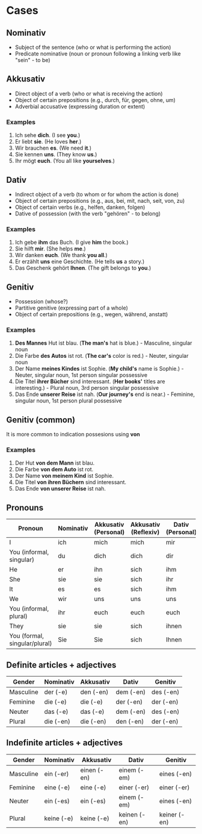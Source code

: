 # Cases

## Nominativ

* Subject of the sentence (who or what is performing the action)
* Predicate nominative (noun or pronoun following a linking verb like "sein" - to be)

## Akkusativ

* Direct object of a verb (who or what is receiving the action)
* Object of certain prepositions (e.g., durch, für, gegen, ohne, um)
* Adverbial accusative (expressing duration or extent)

### Examples

1. Ich sehe **dich**. (I see **you**.)
2. Er liebt **sie**. (He loves **her**.)
3. Wir brauchen **es**. (We need **it**.)
4. Sie kennen **uns**. (They know **us**.)
5. Ihr mögt **euch**. (You all like **yourselves**.)

## Dativ

* Indirect object of a verb (to whom or for whom the action is done)
* Object of certain prepositions (e.g., aus, bei, mit, nach, seit, von, zu)
* Object of certain verbs (e.g., helfen, danken, folgen)
* Dative of possession (with the verb "gehören" - to belong)

### Examples

1. Ich gebe **ihm** das Buch. (I give **him** the book.)
2. Sie hilft **mir**. (She helps **me**.)
3. Wir danken **euch**. (We thank **you all**.)
4. Er erzählt **uns** eine Geschichte. (He tells **us** a story.) 
5. Das Geschenk gehört **Ihnen**. (The gift belongs to **you**.)

## Genitiv

* Possession (whose?)
* Partitive genitive (expressing part of a whole)
* Object of certain prepositions (e.g., wegen, während, anstatt)

### Examples

1. **Des Mannes** Hut ist blau. (**The man's** hat is blue.) - Masculine, singular noun
2. Die Farbe **des Autos** ist rot. (**The car's** color is red.) - Neuter, singular noun
3. Der Name **meines Kindes** ist Sophie. (**My child's** name is Sophie.) - Neuter, singular noun, 1st person singular possessive
4. Die Titel **ihrer Bücher** sind interessant. (**Her books'** titles are interesting.) - Plural noun, 3rd person singular possessive
5. Das Ende **unserer Reise** ist nah. (**Our journey's** end is near.) - Feminine, singular noun, 1st person plural possessive

## Genitiv (common)

It is more common to indication possesions using **von**

### Examples

1. Der Hut **von dem Mann** ist blau.
2. Die Farbe **von dem Auto** ist rot.
3. Der Name **von meinem Kind** ist Sophie.
4. Die Titel **von ihren Büchern** sind interessant.
5. Das Ende **von unserer Reise** ist nah.

## Pronouns

| Pronoun | Nominativ | Akkusativ (Personal) | Akkusativ (Reflexiv) | Dativ (Personal) | Dativ (Reflexiv) | Genetiv Stem | Genetiv Ending |
|---|---|---|---|---|---|---|---|
| I | ich | mich | mich | mir | mir | mein- |  |
| You (informal, singular) | du | dich | dich | dir | dir | dein- |  |
| He | er | ihn | sich | ihm | sich | sein- | -er |
| She | sie | sie | sich | ihr | sich | ihr- | -e |
| It | es | es | sich | ihm | sich | sein- | -es |
| We | wir | uns | uns | uns | uns | unser- |  |
| You (informal, plural) | ihr | euch | euch | euch | euch | euer- |  |
| They | sie | sie | sich | ihnen | sich | ihr- | -e |
| You (formal, singular/plural) | Sie | Sie | sich | Ihnen | sich | Ihr- |  |

## Definite articles + adjectives

| Gender | Nominativ | Akkusativ | Dativ | Genitiv |
|---|---|---|---|---|
| Masculine | der (-e) | den (-en) | dem (-en) | des (-en) |
| Feminine | die (-e) | die (-e) | der (-en) | der (-en) |
| Neuter | das (-e) | das (-e) | dem (-en) | des (-en) |
| Plural | die (-en) | die (-en) | den (-en) | der (-en) |

## Indefinite articles + adjectives

| Gender | Nominativ | Akkusativ | Dativ | Genitiv |
|---|---|---|---|---|
| Masculine | ein (-er) | einen (-en) | einem (-em) | eines (-en) |
| Feminine | eine (-e) | eine (-e) | einer (-er) | einer (-er) |
| Neuter | ein (-es) | ein (-es) | einem (-em) | eines (-en) |
| Plural | keine (-e) | keine (-e) | keinen (-en) | keiner (-en) |
